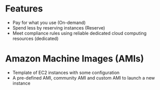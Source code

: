 # Features
- Pay for what you use (On-demand)
- Spend less by reserving instances (Reserve)
- Meet compliance rules using reliable dedicated cloud computing resources (dedicated)

# Amazon Machine Images (AMIs)
- Template of EC2 instances with some configuration
- A pre-defined AMI, community AMI and custom AMI to launch a new instance